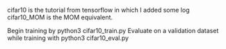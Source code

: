 cifar10 is the tutorial from tensorflow in which I added some log 
cifar10_MOM is the MOM equivalent.

Begin training by
python3 cifar10_train.py 
Evaluate on a validation dataset while training with 
python3 cifar10_eval.py
